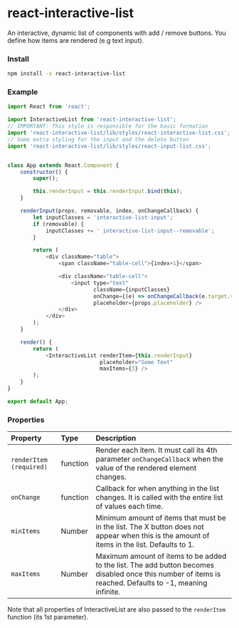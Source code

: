 # react-interactive-list
An interactive, dynamic list of components with add / remove buttons.
You define how items are rendered (e.g text input).

### Install
```bash
npm install -s react-interactive-list
```

### Example

```javascript
import React from 'react';

import InteractiveList from 'react-interactive-list';
// IMPORTANT: This style is responsible for the basic formation
import 'react-interactive-list/lib/styles/react-interactive-list.css';
// Some extra styling for the input and the delete button
import 'react-interactive-list/lib/styles/react-input-list.css';


class App extends React.Component {
    constructor() {
        super();

        this.renderInput = this.renderInput.bind(this);
    }

    renderInput(props, removable, index, onChangeCallback) {
        let inputClasses = 'interactive-list-input';
        if (removable) {
            inputClasses += ' interactive-list-input--removable';
        }

        return (
            <div className="table">
                <span className="table-cell">{index+1}</span>

                <div className="table-cell">
                    <input type="text"
                           className={inputClasses}
                           onChange={(e) => onChangeCallback(e.target.value)}
                           placeholder={props.placeholder} />
                </div>
            </div>
        );
    }

    render() {
        return (
            <InteractiveList renderItem={this.renderInput}
                             placeholder="Some Text"
                             maxItems={3} />
        );
    }
}

export default App;
```

### Properties
| Property | Type | Description
:---|:---|:---
| `renderItem (required)` | function | Render each item. It must call its 4th parameter `onChangeCallback` when the value of the rendered element changes.
| `onChange` | function | Callback for when anything in the list changes. It is called with the entire list of values each time.
| `minItems` | Number | Minimum amount of items that must be in the list. The X button does not appear when this is the amount of items in the list. Defaults to 1. |
| `maxItems` | Number | Maximum amount of items to be added to the list. The add button becomes disabled once this number of items is reached. Defaults to -1, meaning infinite. |


Note that all properties of InteractiveList are also passed to the `renderItem` function (its 1st parameter).
